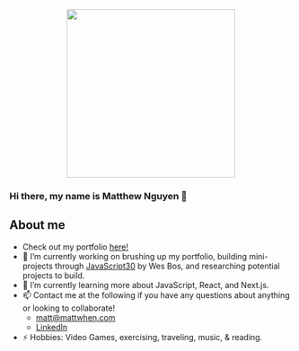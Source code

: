 <div id="header" align="center">
  <img src="https://media.giphy.com/media/qgQUggAC3Pfv687qPC/giphy.gif" width="300"/>
</div>

### Hi there, my name is Matthew Nguyen 👋


## About me
- Check out my portfolio [here!](https://mattwhen.com/)
- 🔭 I’m currently working on brushing up my portfolio, building mini-projects through [JavaScript30](https://javascript30.com/) by Wes Bos, and researching potential projects to build. 
- 🌱 I’m currently learning more about JavaScript, React, and Next.js. 
- 📫 Contact me at the following if you have any questions about anything or looking to collaborate!
    - matt@mattwhen.com
    - [LinkedIn](https://www.linkedin.com/in/matthew-nguyen-1724b9132/)
- ⚡ Hobbies: Video Games, exercising, traveling, music, & reading. 

